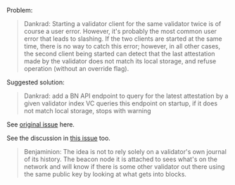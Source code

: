 Problem:

> Dankrad: Starting a validator client for the same validator twice is of course a user error. However, it's probably the most common user error that leads to slashing. If the two clients are started at the same time, there is no way to catch this error; however, in all other cases, the second client being started can detect that the last attestation made by the validator does not match its local storage, and refuse operation (without an override flag).

Suggested solution:

> Dankrad: add a BN API endpoint to query for the latest attestation by a given validator index VC queries this endpoint on startup, if it does not match local storage, stops with warning


See [original issue](https://github.com/ethereum/eth2.0-APIs/issues/64) here.

See the discussion in [this issue](https://github.com/PegaSysEng/teku/issues/1887) too.

> Benjaminion: The idea is not to rely solely on a validator's own journal of its history. The beacon node it is attached to sees what's on the network and will know if there is some other validator out there using the same public key by looking at what gets into blocks.
